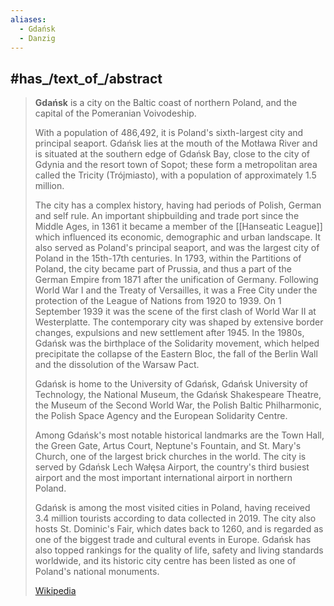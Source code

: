 ```yaml
---
aliases:
  - Gdańsk
  - Danzig
---
```


## #has_/text_of_/abstract 

> **Gdańsk** is a city on the Baltic coast of northern Poland, 
> and the capital of the Pomeranian Voivodeship. 
> 
> With a population of 486,492, it is Poland's sixth-largest city and principal seaport. 
> Gdańsk lies at the mouth of the Motława River and is situated at the southern edge of Gdańsk Bay, close to the city of Gdynia and the resort town of Sopot; these form a metropolitan area called the Tricity (Trójmiasto), with a population of approximately 1.5 million.
>
> The city has a complex history, having had periods of Polish, German and self rule. 
> An important shipbuilding and trade port since the Middle Ages, 
> in 1361 it became a member of the [[Hanseatic League]] 
> which influenced its economic, demographic and urban landscape. It also served as Poland's principal seaport, and was the largest city of Poland in the 15th-17th centuries. In 1793, within the Partitions of Poland, the city became part of Prussia, and thus a part of the German Empire from 1871 after the unification of Germany. Following World War I and the Treaty of Versailles, it was a Free City under the protection of the League of Nations from 1920 to 1939. On 1 September 1939 it was the scene of the first clash of World War II at Westerplatte. The contemporary city was shaped by extensive border changes, expulsions and new settlement after 1945. In the 1980s, Gdańsk was the birthplace of the Solidarity movement, which helped precipitate the collapse of the Eastern Bloc, the fall of the Berlin Wall and the dissolution of the Warsaw Pact.
>
> Gdańsk is home to the University of Gdańsk, Gdańsk University of Technology, 
> the National Museum, the Gdańsk Shakespeare Theatre, 
> the Museum of the Second World War, the Polish Baltic Philharmonic, 
> the Polish Space Agency and the European Solidarity Centre. 
> 
> Among Gdańsk's most notable historical landmarks are the Town Hall, the Green Gate, Artus Court, Neptune's Fountain, and St. Mary's Church, one of the largest brick churches in the world. The city is served by Gdańsk Lech Wałęsa Airport, the country's third busiest airport and the most important international airport in northern Poland.
>
> Gdańsk is among the most visited cities in Poland, having received 3.4 million tourists according to data collected in 2019. The city also hosts St. Dominic's Fair, which dates back to 1260, and is regarded as one of the biggest trade and cultural events in Europe. Gdańsk has also topped rankings for the quality of life, safety and living standards worldwide, and its historic city centre has been listed as one of Poland's national monuments.
>
> [Wikipedia](https://en.wikipedia.org/wiki/Gda%C5%84sk)

